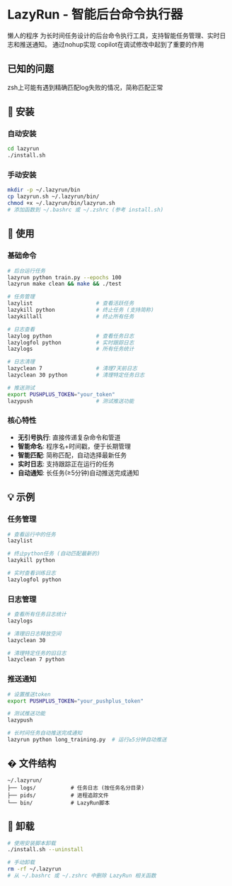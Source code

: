 # LazyRun - 智能后台命令执行器

懒人的程序
为长时间任务设计的后台命令执行工具，支持智能任务管理、实时日志和推送通知。
通过nohup实现
copilot在调试修改中起到了重要的作用

## 已知的问题
zsh上可能有遇到精确匹配log失败的情况，简称匹配正常

## 🚀 安装

### 自动安装
```bash
cd lazyrun
./install.sh
```

### 手动安装
```bash
mkdir -p ~/.lazyrun/bin
cp lazyrun.sh ~/.lazyrun/bin/
chmod +x ~/.lazyrun/bin/lazyrun.sh
# 添加函数到 ~/.bashrc 或 ~/.zshrc (参考 install.sh)
```

## 📖 使用

### 基础命令
```bash
# 后台运行任务
lazyrun python train.py --epochs 100
lazyrun make clean && make && ./test

# 任务管理
lazylist                    # 查看活跃任务
lazykill python             # 终止任务 (支持简称)
lazykillall                 # 终止所有任务

# 日志查看
lazylog python              # 查看任务日志
lazylogfol python           # 实时跟踪日志
lazylogs                    # 所有任务统计

# 日志清理
lazyclean 7                 # 清理7天前日志
lazyclean 30 python         # 清理特定任务日志

# 推送测试
export PUSHPLUS_TOKEN="your_token"
lazypush                    # 测试推送功能
```

### 核心特性
- **无引号执行**: 直接传递复杂命令和管道
- **智能命名**: 程序名+时间戳，便于长期管理
- **智能匹配**: 简称匹配，自动选择最新任务
- **实时日志**: 支持跟踪正在运行的任务
- **自动通知**: 长任务(≥5分钟)自动推送完成通知

## 💡 示例

### 任务管理
```bash
# 查看运行中的任务
lazylist

# 终止python任务 (自动匹配最新的)
lazykill python

# 实时查看训练日志
lazylogfol python
```

### 日志管理
```bash
# 查看所有任务日志统计
lazylogs

# 清理旧日志释放空间
lazyclean 30

# 清理特定任务的旧日志
lazyclean 7 python
```

### 推送通知
```bash
# 设置推送token
export PUSHPLUS_TOKEN="your_pushplus_token"

# 测试推送功能
lazypush

# 长时间任务自动推送完成通知
lazyrun python long_training.py  # 运行≥5分钟自动推送
```

## �️ 文件结构
```
~/.lazyrun/
├── logs/           # 任务日志 (按任务名分目录)
├── pids/           # 进程追踪文件
└── bin/            # LazyRun脚本
```

## 🔧 卸载

```bash
# 使用安装脚本卸载
./install.sh --uninstall

# 手动卸载
rm -rf ~/.lazyrun
# 从 ~/.bashrc 或 ~/.zshrc 中删除 LazyRun 相关函数
```

